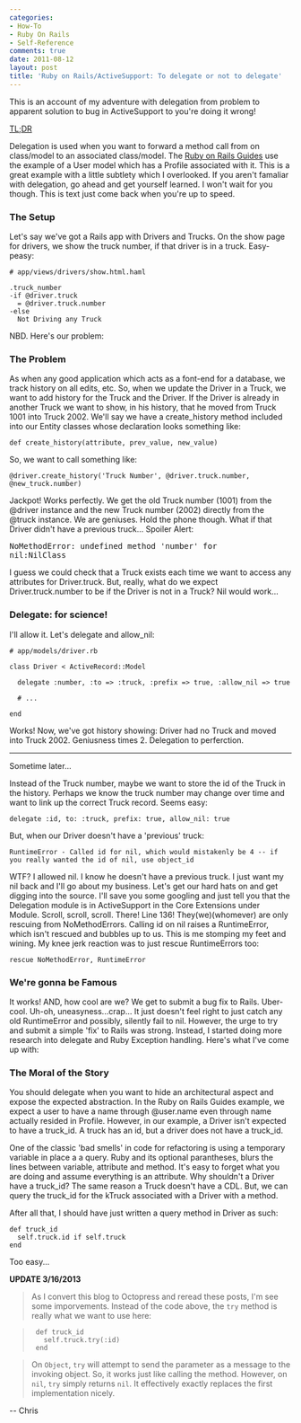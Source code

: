 ```yaml
---
categories:
- How-To
- Ruby On Rails
- Self-Reference
comments: true
date: 2011-08-12
layout: post
title: 'Ruby on Rails/ActiveSupport: To delegate or not to delegate'
---
```


This is an account of my adventure with delegation from problem to apparent solution to bug in ActiveSupport to you're doing it wrong! 

<!--more-->

<a href='#tldr'>TL;DR</a>

Delegation is used when you want to forward a method call from on class/model to an associated class/model. The <a href="http://guides.rubyonrails.org/active_support_core_extensions.html#method-delegation" title="Ruby on Rails Guide - Delegation">Ruby on Rails Guides</a> use the example of a User model which has a Profile associated with it. This is a great example with a little subtlety which I overlooked. If you aren't famaliar with delegation, go ahead and get yourself learned. I won't wait for you though. This is text just come back when you're up to speed.

<h3>The Setup</h3>
Let's say we've got a Rails app with Drivers and Trucks. On the show page for drivers, we show the truck number, if that driver is in a truck. Easy-peasy:

    # app/views/drivers/show.html.haml

    .truck_number
    -if @driver.truck
      = @driver.truck.number
    -else
      Not Driving any Truck

NBD. Here's our problem:

### The Problem

As when any good application which acts as a font-end for a database, we track history on all edits, etc. So, when we update the Driver in a Truck, we want to add history for the Truck and the Driver. If the Driver is already in another Truck we want to show, in his history, that he moved from Truck 1001 into Truck 2002. We'll say we have a create_history method included into our Entity classes whose declaration looks something like:

    def create_history(attribute, prev_value, new_value)
So, we want to call something like:

    @driver.create_history('Truck Number', @driver.truck.number, @new_truck.number)

Jackpot! Works perfectly. We get the old Truck number (1001) from the @driver instance and the new Truck number (2002) directly from the @truck instance. We are geniuses.
Hold the phone though. What if that Driver didn't have a previous truck... Spoiler Alert: <pre lang='ruby'>NoMethodError: undefined method 'number' for nil:NilClass</pre> I guess we could check that a Truck exists each time we want to access any attributes for Driver.truck. But, really, what do we expect Driver.truck.number to be if the Driver is not in a Truck? Nil would work...

### Delegate: for science!

I'll allow it. Let's delegate and allow_nil:

    # app/models/driver.rb

    class Driver < ActiveRecord::Model

      delegate :number, :to => :truck, :prefix => true, :allow_nil => true

      # ...

    end

Works! Now, we've got history showing: Driver had no Truck and moved 
into Truck 2002. Geniusness times 2. Delegation to perferction.

-----------------------

Sometime later...

Instead of the Truck number, maybe we want to store the id of the Truck 
in the history. Perhaps we know the truck number may change over time and want to link up the correct Truck record. Seems easy:

    delegate :id, to: :truck, prefix: true, allow_nil: true

But, when our Driver doesn't have a 'previous' truck:

    RuntimeError - Called id for nil, which would mistakenly be 4 -- if you really wanted the id of nil, use object_id

WTF? I allowed nil. I know he doesn't have a previous truck. I just want
my nil back and I'll go about my business. Let's get our hard hats on and
get digging into the source. I'll save you some googling and just tell
you that the Delegation module is in ActiveSupport in the Core Extensions
under Module. Scroll, scroll, scroll. There! Line 136! They(we)(whomever)
are only rescuing from NoMethodErrors. Calling id on nil raises a
RuntimeError, which isn't rescued and bubbles up to us. This is me
stomping my feet and wining. My knee jerk reaction was to just rescue
RuntimeErrors too:

    rescue NoMethodError, RuntimeError

### We're gonna be Famous

It works! AND, how cool are we? We get to submit a bug fix to Rails.
Uber-cool. Uh-oh, uneasyness...crap...
It just doesn't feel right to just catch any old RuntimeError and
possibly, silently fail to nil. However, the urge to try and submit a
simple 'fix' to Rails was strong. Instead, I started doing more research
into delegate and Ruby Exception handling. Here's what I've come up with:

<a name='tldr'></a>
### The Moral of the Story
You should delegate when you want to hide an architectural aspect and
expose the expected abstraction. In the Ruby on Rails Guides example,
we expect a user to have a name through @user.name even through name
actually resided in Profile. However, in our example, a Driver isn't
expected to have a truck_id. A truck has an id, but a driver does not
have a truck_id.

One of the classic 'bad smells' in code for refactoring is using a
temporary variable in place a a query. Ruby and its optional
parantheses, blurs the lines between variable, attribute and method.
It's easy to forget what you are doing and assume everything is an
attribute. Why shouldn't a Driver have a truck_id? The same reason a
Truck doesn't have a CDL. But, we can query the truck_id for the
kTruck associated with a Driver with a method.

After all that, I should have just written a query method in Driver as
such:

    def truck_id
      self.truck.id if self.truck
    end

Too easy...

**UPDATE 3/16/2013** 
>  As I convert this blog to Octopress and reread
>  these posts, I'm see some imporvements. Instead of the code above, the
>  `try` method is really what we want to use here:

>      def truck_id
>        self.truck.try(:id)
>      end

>  On `Object`, `try` will attempt to send the parameter as a message to
>  the invoking object. So, it works just like calling the method. However,
>  on `nil`, `try` simply returns `nil`. It effectively exactly replaces
>  the first implementation nicely.


-- Chris
